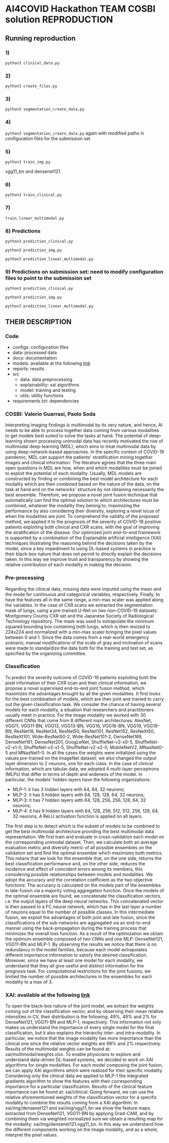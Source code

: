 # AI4COVID Hackathon TEAM COSBI solution REPRODUCTION

## Running reproduction

### 1)
`python3 clinical_data.py` 


### 2)

`python3 create_files.py`

### 3) 

`python3 segmentation_create_data.py`

### 4)

`python3 segmentation_create_data.py` again with modified paths in configuration files for the submission set

### 5)

`python3 train_img.py`

vgg11_bn and densenet121

### 6)

`python3 train_clinical.py`

### 7)

`train_linear_multimodal.py`

### 8) Predictions

`python3 prediction_clinical.py`

`python3 prediction_img.py`

`python3 prediction_linear_multimodal.py`

### 9) Predictions on submission set: need to modify configuration files to point to the submission set

`python3 prediction_clinical.py`

`python3 prediction_img.py`

`python3 prediction_linear_multimodal.py`


## THEIR DESCRIPTION

### Code

- configs: configuration files
- data: processed data
- docs: documentation
- models: available at the following [link](https://drive.google.com/drive/u/4/folders/1rlWGuLNGCiFg76TeNOXY2XskpF1h_mdE)
- reports: results
- src
  - data: data preprocessing
  - explainability: xai algorithms
  - model: training and testing
  - utils: utility functions
- requirements.txt: dependencies


### COSBI: Valerio Guarrasi, Paolo Soda

Interpreting imaging findings is multimodal by its very nature, and hence, AI needs to be able to process together data coming from various modalities to get models best suited to solve the tasks at hand. The potential of deep-learning shown processing unimodal data has recently motivated the rise of multimodal deep-learning (MDL), which aims to treat multimodal data by using deep-network-based approaches. In the specific context of COVID-19 pandemic, MDL can support the patients' stratification mining together images and clinical information.
The literature agrees that the three main open questions in MDL are how, when and which modalities must be joined to exploit the potential of each modality. Usually, MDL models are constructed by finding or combining the best model architecture for each modality which are then combined based on the nature of the data, on the task at hand and on the networks' structure by not obtaining necessarily the best ensemble. Therefore, we propose a novel joint fusion technique that automatically can find the optimal solution to which architectures must be combined, whatever the modality they belong to, maximizing the performance by also considering their diversity, exploring a novel locus of when the modalities are joint. To comprehend the validity of the proposed method, we applied it to the prognosis of the severity of COVID-19 positive patients exploiting both clinical and CXR scans, with the goal of improving the stratification of the disease.
Our optimized joint end-to-end framework is supported by a combination of the Explainable artificial intelligence (XAI) techniques illustrating the reasoning behind the decisions taken by the model, since a key impediment to using DL-based systems in practice is their black-box nature that does not permit to directly explain the decisions taken. In this way we improve trust and transparency by showing the relative contribution of each modality in making the decision.

### Pre-processing
Regarding the clinical data, missing data were imputed using the mean and the mode for continuous and categorical variables, respectively. Finally, to have the features all in the same range, a min-max scaler was applied along the variables.
In the case of CXR scans we extracted the segmentation mask of lungs, using a pre-trained U-Net on two non-COVID-19 datasets: Montgomery County CXR set and the Japanese Society of Radiological Technology repository. The mask was used to extrapolate the minimum squared bounding box containing both lungs, which is then resized to 224x224 and normalized with a min-max scaler bringing the pixel values between 0 and 1. Since the data comes from a real-world emergency scenario, manual modifications of the scale of gray and inclination of scans were made to standardize the data both for the training and test set, as specified by the organizing committee.

### Classification
To predict the severity outcome of COVID-19 patients exploiting both the pixel information of their CXR scan and their clinical information, we propose a novel supervised end-to-end joint fusion method, which maximizes the advantages brought by all the given modalities.
It first looks for the best combination of models, which are then joint and trained to carry out the given classification task. We consider the chance of having several models for each modality, a situation that researchers and practitioners usually meet in practice.
For the image modality we worked with 30 different CNNs that come from 8 different main architectures: AlexNet, VGG11, VGG11-BN, VGG13, VGG13-BN, VGG16, VGG16-BN, VGG19, VGG19-BN, ResNet18, ResNet34, ResNet50, ResNet101, ResNet152, ResNeXt50, ResNeXt101, Wide-ResNet50-2, Wide-ResNet101-2, DenseNet169, DenseNet161, DenseNet201, GoogLeNet, ShuffleNet-v2-x0-5, ShuffleNet-v2-x1-0, ShuffleNet-v2-x1-5, ShuffleNet-v2-x2-0, MobileNetV2, MNasNet0-5 and MNasNet1-0. In all the cases the weights were initialized using the values pre-trained on the ImageNet dataset; we also changed the output layer dimension to 2 neurons, one for each class.
In the case of clinical information, which are tabular data, we adopted 4 multi-layer perceptrons (MLPs) that differ in terms of depth and wideness of the model. In particular, the models' hidden layers have the following organizations:
- MLP-1: it has 3 hidden layers with 64, 64, 32 neurons;
- MLP-2: it has 5 hidden layers with 64, 128, 128, 64, 32 neurons;
- MLP-3: it has 7 hidden layers with 64, 128, 256, 256, 128, 64, 32 neurons;
- MLP-4: it has 9 hidden layers with 64, 128, 256, 512, 512, 256, 128, 64, 32 neurons; A ReLU activation function is applied on all layers.

The first step is to detect which is the subset of models to be combined to get the best multimodal architecture providing the best multimodal data representation. We first train and evaluate in cross-validation each model on the corresponding unimodal dataset. Then, we calculate both an average evaluation metric and diversity metric of all possible ensembles on the validation set and find the optimal ensemble which maximizes both metrics. This means that we look for the ensemble that, on the one side, returns the best classification performance and, on the other side, reduces the incidence and effect of coincident errors among its members, this considering possible relationships between models and modalities. We adopt the accuracy and the correlation coefficient as the two objective functions. The accuracy is calculated on the models part of the ensembles in late-fusion via a majority voting aggregation function.
Once the models of the optimal ensemble are found, we concatenate the classification vectors, i.e. the output layers of the deep neural networks. This concatenated vector is then passed to a FC neural network, which has in the last layer a number of neurons equal to the number of possible classes. In this intermediate fusion, we exploit the advantages of both joint and late fusion, since the classifications of the sub-networks are aggregated via an end-to-end manner using the back-propagation during the training process that minimizes the overall loss function.
As a result of the optimization we obtain the optimum ensemble composed of two CNNs and one MLP: DenseNet121, VGG11-BN and MLP-1. By observing the results we notice that there is no redundancy in the model families, because each model extrapolates different importance information to satisfy the desired classification. Moreover, since we have at least one model for each modality, we understand that they all give useful and distinct information for the prognosis task. For computational restrictions for the joint fusions, we limited the number of possible architectures in the ensembles for each modality to a max of 3.

### XAI: available at the following [link](https://drive.google.com/drive/u/4/folders/1rlWGuLNGCiFg76TeNOXY2XskpF1h_mdE)
To open the black-box nature of the joint model, we extract the weights coming out of the classification vector, and by observing their mean relative intensities in CV, their distribution is the following: 49%, 49% and 2% for DenseNet121, VGG11-BN and MLP-1, respectively. This information not only makes us understand the importance of every single model for the final classification, but it also explains the hierarchy inter- and intra-modality. In particular, we notice that the image modality has more importance than the clinical one since the relative vector weights are 98% and 2% respectively. Results of the multimodal weights can be found at: xai/multimodal/weights.xlsx.
To enable physicians to explore and understand data-driven DL-based systems, we decided to work on XAI algorithms for single modalities. For each model composing the joint fusion, we can apply XAI algorithms which were realized for their specific modality. Considering only the clinical data we applied to MLP-1 the integrated gradients algorithm to show the features with their corresponding importance for a particular classification. Results of the clinical feature importance can be found at: xai/clinical.
Going forward, we can use the relative aforementioned weights of the classification vector for a specific modality to combine the results coming from a XAI algorithm. In xai/img/densenet121 and xai/img/vgg11_bn we show the feature maps extracted from DenseNet121, VGG11-BN by applying Grad-CAM, and by combining them via weighted normalized sum we obtain a resulting map for the modality: xai/img/densenet121;vgg11_bn. In this way we understand how the different components working on the image modality, and as a whole, interpret the pixel values.

